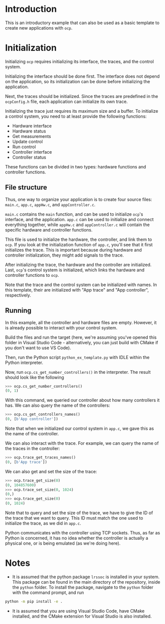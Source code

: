 # Introduction

This is an introductory example that can also be used as a basic template to create new applications with `ocp`. 

# Initialization

Initializing `ocp` requires initializing its interface, the traces, and the control system. 

Initializing the interface should be done first. The interface does not depend on the application, so its initialization can be done before initializing the application.

Next, the traces should be initialized. Since the traces are predefined in the `ocpConfig.h` file, each application can initialize its own trace. 

Initializing the trace just requires its maximum size and a buffer. To initialize a control system, you need to at least provide the following functions:

- Hardware interface
- Hardware status
- Get measurements
- Update control
- Run control
- Controller interface
- Controller status

These functions can be divided in two types: hardware functions and controller functions.

## File structure 

Thus, one way to organize your application is to create four source files: `main.c`, `app.c`, `appHw.c`, and `appController.c`.

`main.c` contains the `main` function, and can be used to initialize `ocp`'s interface, and the application. `app.c` can be used to initialize and connect everything together, while `appHw.c` and `appController.c` will contain the specific hardware and controller functions.

This file is used to initialize the hardware, the controller, and link them to `ocp`. If you look at the initialization function of `app.c`, you'll see that it first initializes the trace. This is important because during hardware and controller initialization, they might add signals to the trace.

After initializing the trace, the hardware and the controller are initialized. Last, `ocp`'s control system is initialized, which links the hardware and controller functions to `ocp`.

Note that the trace and the control system can be initialized with names. In this template, their are initialized with "App trace" and "App controller", respectively. 

## Running

In this example, all the controller and hardware files are empty. However, it is already possible to interact with your control system.

Build the files and run the target (here, we're assuming you've opened this folder in Visual Studio Code - alternatively, you can just build with CMake if you don't want to use VS Code).  

Then, run the Python script `python_ex_template.py` with IDLE within the Python interpreter.

Now, run `ocp.cs_get_number_controllers()` in the interpreter. The result should look like the following
```python
>>> ocp.cs_get_number_controllers()
(0, 1)
```

With this command, we queried our controller about how many controllers it has. We can also query the name of the controllers:
```python
>>> ocp.cs_get_controllers_names()
(0, [b'App controller'])
```
Note that when we initialized our control system in `app.c`, we gave this as the name of the controller.

We can also interact with the trace. For example, we can query the name of the traces in the controller:
```python
>>> ocp.trace_get_traces_names()
(0, [b'App trace'])
```

We can also get and set the size of the trace:
```python
>>> ocp.trace_get_size(0)
(0, 104857600)
>>> ocp.trace_set_size(0, 1024)
(0,) 
>>> ocp.trace_get_size(0)
(0, 1024)
```

Note that to query and set the size of the trace, we have to give the ID of the trace that we want to query. This ID must match the one used to initialize the trace, as we did in `app.c`.

Python communicates with the controller using TCP sockets. Thus, as far as Python is concerned, it has no idea whether the controller is actually a physical one, or is being emulated (as we're doing here). 

# Notes

- It is assumed that the python package `lrssoc` is installed in your system. This package can be found in the main directory of the repository, inside the `python` folder. To install the package, navigate to the `python` folder with the command prompt, and run
```sh
python -m pip install -e .
``` 

- It is assumed that you are using Visual Studio Code, have CMake installed, and the CMake extension for Visual Studio is also installed.

